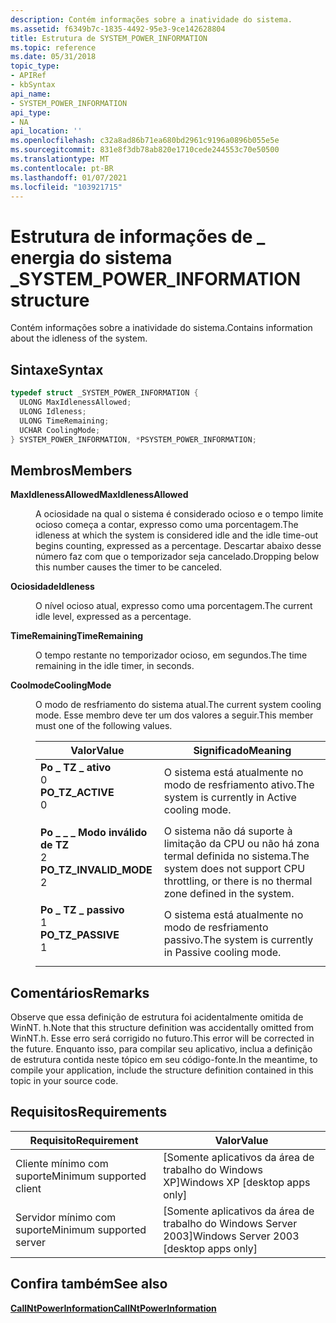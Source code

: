 ```yaml
---
description: Contém informações sobre a inatividade do sistema.
ms.assetid: f6349b7c-1835-4492-95e3-9ce142628804
title: Estrutura de SYSTEM_POWER_INFORMATION
ms.topic: reference
ms.date: 05/31/2018
topic_type:
- APIRef
- kbSyntax
api_name:
- SYSTEM_POWER_INFORMATION
api_type:
- NA
api_location: ''
ms.openlocfilehash: c32a8ad86b71ea680bd2961c9196a0896b055e5e
ms.sourcegitcommit: 831e8f3db78ab820e1710cede244553c70e50500
ms.translationtype: MT
ms.contentlocale: pt-BR
ms.lasthandoff: 01/07/2021
ms.locfileid: "103921715"
---
```

# <a name="system_power_information-structure"></a><span data-ttu-id="b506d-103">Estrutura de informações de \_ energia do sistema \_</span><span class="sxs-lookup"><span data-stu-id="b506d-103">SYSTEM\_POWER\_INFORMATION structure</span></span>

<span data-ttu-id="b506d-104">Contém informações sobre a inatividade do sistema.</span><span class="sxs-lookup"><span data-stu-id="b506d-104">Contains information about the idleness of the system.</span></span>

## <a name="syntax"></a><span data-ttu-id="b506d-105">Sintaxe</span><span class="sxs-lookup"><span data-stu-id="b506d-105">Syntax</span></span>


```C++
typedef struct _SYSTEM_POWER_INFORMATION {
  ULONG MaxIdlenessAllowed;
  ULONG Idleness;
  ULONG TimeRemaining;
  UCHAR CoolingMode;
} SYSTEM_POWER_INFORMATION, *PSYSTEM_POWER_INFORMATION;
```



## <a name="members"></a><span data-ttu-id="b506d-106">Membros</span><span class="sxs-lookup"><span data-stu-id="b506d-106">Members</span></span>

<dl> <dt>

<span data-ttu-id="b506d-107">**MaxIdlenessAllowed**</span><span class="sxs-lookup"><span data-stu-id="b506d-107">**MaxIdlenessAllowed**</span></span>
</dt> <dd>

<span data-ttu-id="b506d-108">A ociosidade na qual o sistema é considerado ocioso e o tempo limite ocioso começa a contar, expresso como uma porcentagem.</span><span class="sxs-lookup"><span data-stu-id="b506d-108">The idleness at which the system is considered idle and the idle time-out begins counting, expressed as a percentage.</span></span> <span data-ttu-id="b506d-109">Descartar abaixo desse número faz com que o temporizador seja cancelado.</span><span class="sxs-lookup"><span data-stu-id="b506d-109">Dropping below this number causes the timer to be canceled.</span></span>

</dd> <dt>

<span data-ttu-id="b506d-110">**Ociosidade**</span><span class="sxs-lookup"><span data-stu-id="b506d-110">**Idleness**</span></span>
</dt> <dd>

<span data-ttu-id="b506d-111">O nível ocioso atual, expresso como uma porcentagem.</span><span class="sxs-lookup"><span data-stu-id="b506d-111">The current idle level, expressed as a percentage.</span></span>

</dd> <dt>

<span data-ttu-id="b506d-112">**TimeRemaining**</span><span class="sxs-lookup"><span data-stu-id="b506d-112">**TimeRemaining**</span></span>
</dt> <dd>

<span data-ttu-id="b506d-113">O tempo restante no temporizador ocioso, em segundos.</span><span class="sxs-lookup"><span data-stu-id="b506d-113">The time remaining in the idle timer, in seconds.</span></span>

</dd> <dt>

<span data-ttu-id="b506d-114">**Coolmode**</span><span class="sxs-lookup"><span data-stu-id="b506d-114">**CoolingMode**</span></span>
</dt> <dd>

<span data-ttu-id="b506d-115">O modo de resfriamento do sistema atual.</span><span class="sxs-lookup"><span data-stu-id="b506d-115">The current system cooling mode.</span></span> <span data-ttu-id="b506d-116">Esse membro deve ter um dos valores a seguir.</span><span class="sxs-lookup"><span data-stu-id="b506d-116">This member must one of the following values.</span></span>



| <span data-ttu-id="b506d-117">Valor</span><span class="sxs-lookup"><span data-stu-id="b506d-117">Value</span></span>                                                                                                                                                                                                                                 | <span data-ttu-id="b506d-118">Significado</span><span class="sxs-lookup"><span data-stu-id="b506d-118">Meaning</span></span>                                                                                                   |
|---------------------------------------------------------------------------------------------------------------------------------------------------------------------------------------------------------------------------------------|-----------------------------------------------------------------------------------------------------------|
| <span id="PO_TZ_ACTIVE"></span><span id="po_tz_active"></span><dl> <span data-ttu-id="b506d-119"><dt>**Po \_ TZ \_ ativo**</dt> <dt>0</dt></span><span class="sxs-lookup"><span data-stu-id="b506d-119"><dt>**PO\_TZ\_ACTIVE**</dt> <dt>0</dt></span></span> </dl>                    | <span data-ttu-id="b506d-120">O sistema está atualmente no modo de resfriamento ativo.</span><span class="sxs-lookup"><span data-stu-id="b506d-120">The system is currently in Active cooling mode.</span></span><br/>                                                |
| <span id="PO_TZ_INVALID_MODE"></span><span id="po_tz_invalid_mode"></span><dl> <span data-ttu-id="b506d-121"><dt>**Po \_ \_ \_ Modo inválido de TZ**</dt> <dt>2</dt></span><span class="sxs-lookup"><span data-stu-id="b506d-121"><dt>**PO\_TZ\_INVALID\_MODE**</dt> <dt>2</dt></span></span> </dl> | <span data-ttu-id="b506d-122">O sistema não dá suporte à limitação da CPU ou não há zona termal definida no sistema.</span><span class="sxs-lookup"><span data-stu-id="b506d-122">The system does not support CPU throttling, or there is no thermal zone defined in the system.</span></span><br/> |
| <span id="PO_TZ_PASSIVE"></span><span id="po_tz_passive"></span><dl> <span data-ttu-id="b506d-123"><dt>**Po \_ TZ \_ passivo**</dt> <dt>1</dt></span><span class="sxs-lookup"><span data-stu-id="b506d-123"><dt>**PO\_TZ\_PASSIVE**</dt> <dt>1</dt></span></span> </dl>                 | <span data-ttu-id="b506d-124">O sistema está atualmente no modo de resfriamento passivo.</span><span class="sxs-lookup"><span data-stu-id="b506d-124">The system is currently in Passive cooling mode.</span></span><br/>                                               |



 

</dd> </dl>

## <a name="remarks"></a><span data-ttu-id="b506d-125">Comentários</span><span class="sxs-lookup"><span data-stu-id="b506d-125">Remarks</span></span>

<span data-ttu-id="b506d-126">Observe que essa definição de estrutura foi acidentalmente omitida de WinNT. h.</span><span class="sxs-lookup"><span data-stu-id="b506d-126">Note that this structure definition was accidentally omitted from WinNT.h.</span></span> <span data-ttu-id="b506d-127">Esse erro será corrigido no futuro.</span><span class="sxs-lookup"><span data-stu-id="b506d-127">This error will be corrected in the future.</span></span> <span data-ttu-id="b506d-128">Enquanto isso, para compilar seu aplicativo, inclua a definição de estrutura contida neste tópico em seu código-fonte.</span><span class="sxs-lookup"><span data-stu-id="b506d-128">In the meantime, to compile your application, include the structure definition contained in this topic in your source code.</span></span>

## <a name="requirements"></a><span data-ttu-id="b506d-129">Requisitos</span><span class="sxs-lookup"><span data-stu-id="b506d-129">Requirements</span></span>



| <span data-ttu-id="b506d-130">Requisito</span><span class="sxs-lookup"><span data-stu-id="b506d-130">Requirement</span></span> | <span data-ttu-id="b506d-131">Valor</span><span class="sxs-lookup"><span data-stu-id="b506d-131">Value</span></span> |
|-------------------------------------|------------------------------------------------------|
| <span data-ttu-id="b506d-132">Cliente mínimo com suporte</span><span class="sxs-lookup"><span data-stu-id="b506d-132">Minimum supported client</span></span><br/> | <span data-ttu-id="b506d-133">\[Somente aplicativos da área de trabalho do Windows XP\]</span><span class="sxs-lookup"><span data-stu-id="b506d-133">Windows XP \[desktop apps only\]</span></span><br/>          |
| <span data-ttu-id="b506d-134">Servidor mínimo com suporte</span><span class="sxs-lookup"><span data-stu-id="b506d-134">Minimum supported server</span></span><br/> | <span data-ttu-id="b506d-135">\[Somente aplicativos da área de trabalho do Windows Server 2003\]</span><span class="sxs-lookup"><span data-stu-id="b506d-135">Windows Server 2003 \[desktop apps only\]</span></span><br/> |



## <a name="see-also"></a><span data-ttu-id="b506d-136">Confira também</span><span class="sxs-lookup"><span data-stu-id="b506d-136">See also</span></span>

<dl> <dt>

[<span data-ttu-id="b506d-137">**CallNtPowerInformation**</span><span class="sxs-lookup"><span data-stu-id="b506d-137">**CallNtPowerInformation**</span></span>](/windows/desktop/api/Powerbase/nf-powerbase-callntpowerinformation)
</dt> </dl>

 

 




